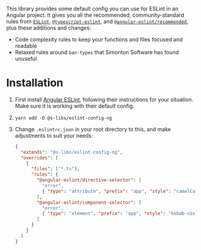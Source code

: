 This library provides some default config you can use for ESLint in an Angular project. It gives you all the recommended, community-standard rules from [`ESLint`](https://eslint.org/docs/rules/),
[`@typescript-eslint`](https://github.com/typescript-eslint/typescript-eslint/blob/master/packages/eslint-plugin/src/configs/eslint-recommended.ts), and [`@angular-eslint/recommended`](https://github.com/angular-eslint/angular-eslint), plus these additions and changes:

- Code complexity rules to keep your functions and files focused and readable
- Relaxed rules around `ban-types` that Simonton Software has found unuseful

# Installation

1. First install [Angular ESLint](https://github.com/angular-eslint/angular-eslint), following their instructions for your situation. Make sure it is working with their default config.
1. `yarn add -D @s-libs/eslint-config-ng`
1. Change `.eslintrc.json` in your root directory to this, and make adjustments to suit your needs:

   ```json
   {
     "extends": "@s-libs/eslint-config-ng",
     "overrides": [
       {
         "files": ["*.ts"],
         "rules": {
           "@angular-eslint/directive-selector": [
             "error",
             { "type": "attribute", "prefix": "app", "style": "camelCase" }
           ],
           "@angular-eslint/component-selector": [
             "error",
             { "type": "element", "prefix": "app", "style": "kebab-case" }
           ]
         }
       }
     ]
   }
   ```
